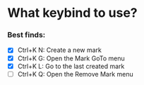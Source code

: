 # What keybind to use?
### Best finds:

- [x] Ctrl+K N: Create a new mark
- [x] Ctrl+K G: Open the Mark GoTo menu
- [x] Ctrl+K L: Go to the last created mark
- [ ] Ctrl+K Q: Open the Remove Mark menu